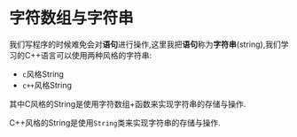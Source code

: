 # 字符数组与字符串

我们写程序的时候难免会对**语句**进行操作,这里我把**语句**称为**字符串**(string),我们学习的C++语言可以使用两种风格的字符串:

 - `c`风格String
 - `c++`风格String

其中C风格的String是使用字符数组+函数来实现字符串的存储与操作.

C++风格的String是使用`String`类来实现字符串的存储与操作.

